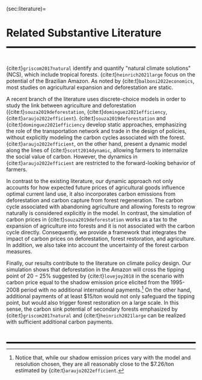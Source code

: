 
(sec:literature)=
# Related Substantive Literature 

<hr style="height:4px; background-color:black; border:none;">

<br>

{cite:t}`griscom2017natural` identify and quantify "natural climate solutions"
(NCS), which include tropical forests. {cite:t}`heinrich2021large` focus on the
potential of the Brazilian Amazon. As noted by {cite:t}`balboni2022economics`,
most studies on agricultural expansion and deforestation are static.

A recent branch of the literature uses discrete-choice models in order
to study the link between agriculture and deforestation
({cite:t}`souza2019deforestation`, {cite:t}`dominguez2021efficiency`,
{cite:t}`araujo2022efficient`). {cite:t}`souza2019deforestation` and
{cite:t}`dominguez2021efficiency` develop static approaches, emphasizing the
role of the transportation network and trade in the design of policies,
without explicitly modeling the carbon cycles associated with the
forest. {cite:t}`araujo2022efficient`, on the other hand, present a dynamic
model along the lines of {cite:t}`scott2014dynamic`, allowing farmers to
internalize the social value of carbon. However, the dynamics in
{cite:t}`araujo2022efficient` are restricted to the forward-looking behavior of
farmers.

In contrast to the existing literature, our dynamic approach not only
accounts for how expected future prices of agricultural goods influence
optimal current land use, it also incorporates carbon emissions from
deforestation and carbon capture from forest regeneration. The carbon
cycle associated with abandoning agriculture and allowing forests to
regrow naturally is considered explicitly in the model. In contrast, the
simulation of carbon prices in {cite:t}`souza2019deforestation` works as a tax
to the expansion of agriculture into forests and it is not associated
with the carbon cycle directly. Consequently, we provide a framework
that integrates the impact of carbon prices on deforestation, forest
restoration, and agriculture. In addition, we also take into account the
uncertainty of the forest carbon measures.

Finally, our results contribute to the literature on climate policy
design. Our simulation shows that deforestation in the Amazon will cross
the tipping point of $20-25\%$ suggested by {cite:t}`lovejoy2018` in the
scenario with carbon price equal to the shadow emission price elicited
from the 1995-2008 period with no additional international payments.[^2]
On the other hand, additional payments of at least \$15/ton would not
only safeguard the tipping point, but would also trigger forest
restoration on a large scale. In this sense, the carbon sink potential
of secondary forests emphasized by {cite:t}`griscom2017natural` and
{cite:t}`heinrich2021large` can be realized with sufficient additional carbon
payments.

<br>
<hr style="height:4px; background-color:black; border:none;">

[^1]: We thank Pengyu Chen, Bin Cheng, Patricio Hernandez, João Pedro
    Vieira, Daniel (Samuel) Zhao for their expert research assistance
    and to Joanna Harris and Diana Petrova for their helpful comments
    and to Carmen Quinn for editorial assistance. Assunção's research
    was supported by the Climate-Policy Initiative-Brazil, Hansen's
    research was supported in part by the Griffin Applied Economics
    Incubator Project on Policy-making in an Uncertain World and by an
    EPIC/Argonne National Laboratory collaboration award, and
    Scheinkman's research was supported in part by the Columbia Climate
    School.

[^2]: Notice that, while our shadow emission prices vary with the model
    and resolution chosen, they are all reasonably close to the
    \$7.26/ton estimated by {cite:t}`araujo2022efficient`.

